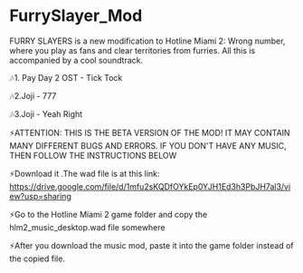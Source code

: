 # FurrySlayer_Mod
FURRY SLAYERS is a new modification to Hotline Miami 2: Wrong number, where you play as fans and clear territories from furries. All this is accompanied by a cool soundtrack.

🎶1. Pay Day 2 OST - Tick Tock

🎶2.Joji - 777

🎶3.Joji - Yeah Right

⚡ATTENTION: THIS IS THE BETA VERSION OF THE MOD! IT MAY CONTAIN MANY DIFFERENT BUGS AND ERRORS. IF YOU DON'T HAVE ANY MUSIC, THEN FOLLOW THE INSTRUCTIONS BELOW

⚡Download it .The wad file is at this link: https://drive.google.com/file/d/1mfu2sKQDfOYkEp0YJH1Ed3h3PbJH7al3/view?usp=sharing

⚡Go to the Hotline Miami 2 game folder and copy the hlm2_music_desktop.wad file somewhere

⚡After you download the music mod, paste it into the game folder instead of the copied file.
